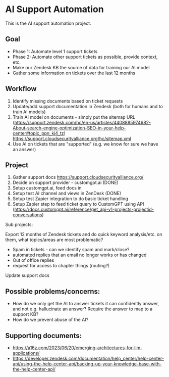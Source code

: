 # AI Support Automation

This is the AI support automation project.

## Goal

* Phase 1: Automate level 1 support tickets
* Phase 2: Automate other support tickets as possible, provide context, etc.
* Make our Zendesk KB the source of data for training our AI model
* Gather some information on tickets over the last 12 months

## Workflow

1. Identify missing documents based on ticket requests
2. Update/add support documentation in Zendesk (both for humans and to train AI models)
3. Train AI model on documents - simply put the sitemap URL (https://support.zendesk.com/hc/en-us/articles/4408885974682-About-search-engine-optimization-SEO-in-your-help-center#topic_ppn_kj4_tz) https://support.cloudsecurityalliance.org/hc/sitemap.xml
4. Use AI on tickets that are "supported" (e.g. we know for sure we have an answer)

## Project

1. Gather support docs https://support.cloudsecurityalliance.org/
2. Decide on support provider - customgpt.ai (DONE)
3. Setup customgpt.ai, feed docs in
4. Setup test AI channel and views in ZenDesk (DONE)
5. Setup test Zapier integration to do basic ticket handling
6. Setup Zapier step to feed ticket query to CustomGPT using API (https://docs.customgpt.ai/reference/get_api-v1-projects-projectid-conversations)

Sub projects:

Export 12 months of Zendesk tickets and do quick keyword analysis/etc. on them, what topics/areas are most problematic?
* Spam in tickets - can we identify spam and mark/close?
* automated replies that an email no longer works or has changed
* Out of office replies
* request for access to chapter things (routing?)

Update support docs

## Possible problems/concerns:

* How do we only get the AI to answer tickets it can confidently answer, and not e.g. hallucinate an answer? Require the answer to map to a support KB?
* How do we prevent abuse of the AI?

## Supporting documents:

* https://a16z.com/2023/06/20/emerging-architectures-for-llm-applications/
* https://developer.zendesk.com/documentation/help_center/help-center-api/using-the-help-center-api/backing-up-your-knowledge-base-with-the-help-center-api/


